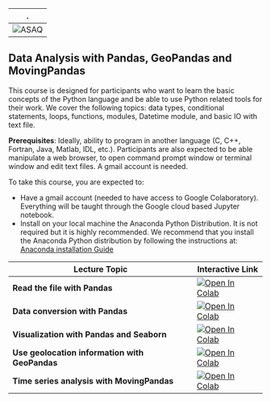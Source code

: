 | . |
| - |
| ![ASAQ](https://www.iybssd2022.org/wp-content/uploads/ASAQ.jpg) |

## Data Analysis with Pandas, GeoPandas and MovingPandas

This course is designed for participants who want to learn the basic concepts of the Python language and be able to use Python related tools for their work. We cover the following topics: data types, conditional statements, loops, functions, modules, Datetime module, and basic IO with text file.


**Prerequisites**: Ideally, ability to program in another language (C, C++, Fortran, Java, Matlab, IDL, etc.). Participants are also expected to be able manipulate a web browser, to open command prompt window or terminal window and edit text files. A gmail account is needed.

To take this course, you are expected to:

- Have a gmail account (needed to have access to Google Colaboratory). Everything will be taught through the Google cloud based Jupyter notebook.
- Install on your local machine the Anaconda Python Distribution. It is not required but it is highly recommended.
 We recommend that you install the Anaconda Python distribution by following the instructions at: [Anaconda installation Guide](https://docs.continuum.io/anaconda/install/)


| Lecture Topic | Interactive Link | 
|---|---|
| **Read the file with Pandas** | [![Open In Colab](https://colab.research.google.com/assets/colab-badge.svg)](https://colab.research.google.com/github/JulesKouatchou/asaq_py/blob/main/data_analysis/read_file.ipynb) |
| **Data conversion with Pandas**  | [![Open In Colab](https://colab.research.google.com/assets/colab-badge.svg)](https://colab.research.google.com/github/JulesKouatchou/asaq_py/blob/main/data_analysis/understand_basic_data_types.ipynb) |
| **Visualization with Pandas and Seaborn**  | [![Open In Colab](https://colab.research.google.com/assets/colab-badge.svg)](https://colab.research.google.com/github/JulesKouatchou/asaq_py/blob/main/data_analysis/understand_conditional_statements.ipynb) |
| **Use geolocation information with GeoPandas** | [![Open In Colab](https://colab.research.google.com/assets/colab-badge.svg)](https://colab.research.google.com/github/JulesKouatchou/asaq_py/blob/main/data_analysis/understand_loops.ipynb) |
| **Time series analysis with MovingPandas** | [![Open In Colab](https://colab.research.google.com/assets/colab-badge.svg)](https://colab.research.google.com/github/JulesKouatchou/asaq_py/blob/main/data_analysis/understand_data_structures.ipynb) |

